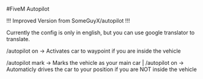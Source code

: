 
#FiveM Autopilot

!!! Improved Version from SomeGuyX/autopilot !!!

Currently the config is only in english, but you can use google translator to translate.

/autopilot on -> Activates car to waypoint if you are inside the vehicle

/autopilot mark -> Marks the vehicle as your main car
|
/autopilot on -> Automaticly drives the car to your position if you are NOT inside the vehicle

